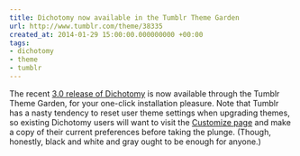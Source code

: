 ```yaml
---
title: Dichotomy now available in the Tumblr Theme Garden
url: http://www.tumblr.com/theme/38335
created_at: 2014-01-29 15:00:00.000000000 +00:00
tags:
- dichotomy
- theme
- tumblr
---
```


The recent [3.0 release of
Dichotomy](http://blog.room208.org/post/74885758562) is now available
through the Tumblr Theme Garden, for your one-click installation
pleasure. Note that Tumblr has a nasty tendency to reset user theme
settings when upgrading themes, so existing Dichotomy users will want to
visit the [Customize page](http://www.tumblr.com/customize) and make a
copy of their current preferences before taking the plunge. (Though,
honestly, black and white and gray ought to be enough for anyone.)
